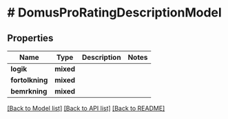 # # DomusProRatingDescriptionModel

## Properties

Name | Type | Description | Notes
------------ | ------------- | ------------- | -------------
**logik** | **mixed** |  |
**fortolkning** | **mixed** |  |
**bemrkning** | **mixed** |  |

[[Back to Model list]](../../README.md#models) [[Back to API list]](../../README.md#endpoints) [[Back to README]](../../README.md)
